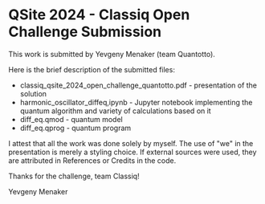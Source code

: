 # QSite 2024 - Classiq Open Challenge Submission

This work is submitted by Yevgeny Menaker (team Quantotto).

Here is the brief description of the submitted files:

- classiq_qsite_2024_open_challenge_quantotto.pdf - presentation of the solution
- harmonic_oscillator_diffeq,ipynb - Jupyter notebook implementing the quantum algorithm and variety of calculations based on it
- diff_eq.qmod - quantum model
- diff_eq.qprog - quantum program

I attest that all the work was done solely by myself. The use of "we" in the presentation is merely a styling choice. If external sources were used, they are attributed in References or Credits in the code.

Thanks for the challenge, team Classiq!

Yevgeny Menaker

